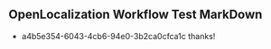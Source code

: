 ## OpenLocalization Workflow Test MarkDown
* a4b5e354-6043-4cb6-94e0-3b2ca0cfca1c thanks!

<!--HONumber=Jul16_HO3-->


